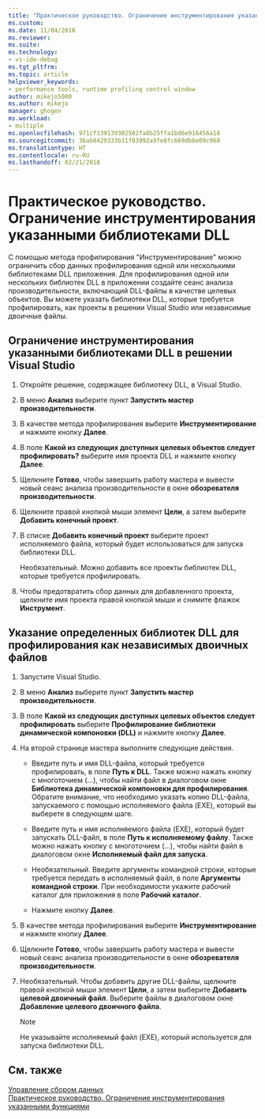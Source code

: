 ```yaml
---
title: "Практическое руководство. Ограничение инструментирования указанными библиотеками DLL | Документы Майкрософт"
ms.custom: 
ms.date: 11/04/2016
ms.reviewer: 
ms.suite: 
ms.technology:
- vs-ide-debug
ms.tgt_pltfrm: 
ms.topic: article
helpviewer_keywords:
- performance tools, runtime profiling control window
author: mikejo5000
ms.author: mikejo
manager: ghogen
ms.workload:
- multiple
ms.openlocfilehash: 971cf339139302502fa8b25ffa1bd6e916456a18
ms.sourcegitcommit: 36ab8429333b31f03992a9fe8fc669db8e09c968
ms.translationtype: HT
ms.contentlocale: ru-RU
ms.lasthandoff: 02/21/2018
---
```

# <a name="how-to-limit-instrumentation-to-specific-dlls"></a>Практическое руководство. Ограничение инструментирования указанными библиотеками DLL

С помощью метода профилирования "Инструментирование" можно ограничить сбор данных профилирования одной или несколькими библиотеками DLL приложения. Для профилирования одной или нескольких библиотек DLL в приложении создайте сеанс анализа производительности, включающий DLL-файлы в качестве целевых объектов. Вы можете указать библиотеки DLL, которые требуется профилировать, как проекты в решении Visual Studio или независимые двоичные файлы.

## <a name="to-limit-instrumentation-to-specific-dlls-in-a-visual-studio-solution"></a>Ограничение инструментирования указанными библиотеками DLL в решении Visual Studio

1. Откройте решение, содержащее библиотеку DLL, в Visual Studio.

2. В меню **Анализ** выберите пункт **Запустить мастер производительности**.

3. В качестве метода профилирования выберите **Инструментирование** и нажмите кнопку **Далее**.

4. В поле **Какой из следующих доступных целевых объектов следует профилировать?** выберите имя проекта DLL и нажмите кнопку **Далее**.

5. Щелкните **Готово**, чтобы завершить работу мастера и вывести новый сеанс анализа производительности в окне **обозревателя производительности**.

6. Щелкните правой кнопкой мыши элемент **Цели**, а затем выберите **Добавить конечный проект**.

7. В списке **Добавить конечный проект** выберите проект исполняемого файла, который будет использоваться для запуска библиотеки DLL.

     Необязательный. Можно добавить все проекты библиотек DLL, которые требуется профилировать.

8. Чтобы предотвратить сбор данных для добавленного проекта, щелкните имя проекта правой кнопкой мыши и снимите флажок **Инструмент**.

## <a name="to-specify-specific-dlls-to-profile-as-independent-binaries"></a>Указание определенных библиотек DLL для профилирования как независимых двоичных файлов

1. Запустите Visual Studio.

2. В меню **Анализ** выберите пункт **Запустить мастер производительности**.

3. В поле **Какой из следующих доступных целевых объектов следует профилировать** выберите **Профилирование библиотеки динамической компоновки (DLL)** и нажмите кнопку **Далее**.

4. На второй странице мастера выполните следующие действия.

    - Введите путь и имя DLL-файла, который требуется профилировать, в поле **Путь к DLL**. Также можно нажать кнопку с многоточием (...), чтобы найти файл в диалоговом окне **Библиотека динамической компоновки для профилирования**. Обратите внимание, что необходимо указать копию DLL-файла, запускаемого с помощью исполняемого файла (EXE), который вы выберете в следующем шаге.

    - Введите путь и имя исполняемого файла (EXE), который будет запускать DLL-файл, в поле **Путь к исполняемому файлу**. Также можно нажать кнопку с многоточием (...), чтобы найти файл в диалоговом окне **Исполняемый файл для запуска**.

    - Необязательный. Введите аргументы командной строки, которые требуется передать в исполняемый файл, в поле **Аргументы командной строки**. При необходимости укажите рабочий каталог для приложения в поле **Рабочий каталог**.

    - Нажмите кнопку **Далее**.

5. В качестве метода профилирования выберите **Инструментирование** и нажмите кнопку **Далее**.

6. Щелкните **Готово**, чтобы завершить работу мастера и вывести новый сеанс анализа производительности в окне **обозревателя производительности**.

7. Необязательный. Чтобы добавить другие DLL-файлы, щелкните правой кнопкой мыши элемент **Цели**, а затем выберите **Добавить целевой двоичный файл**. Выберите файлы в диалоговом окне **Добавление целевого двоичного файла**.

    > [!NOTE]
    > Не указывайте исполняемый файл (EXE), который используется для запуска библиотеки DLL.

## <a name="see-also"></a>См. также

[Управление сбором данных](../profiling/controlling-data-collection.md)  
[Практическое руководство. Ограничение инструментирования указанными функциями](../profiling/how-to-limit-instrumentation-to-specific-functions.md)